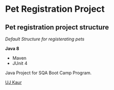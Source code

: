 # Pet Registration Project
## Pet registration project structure

*Default Structure for registerating pets*

**Java 8**

* Maven
* JUnit 4

Java Project for SQA Boot Camp Program. 

[UJ Kaur](https://github.com)
